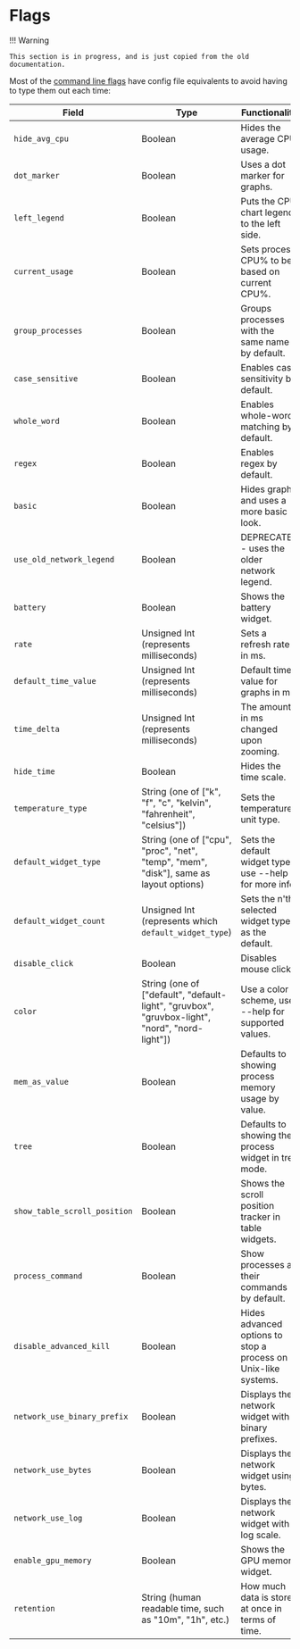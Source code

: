 # Flags

!!! Warning

    This section is in progress, and is just copied from the old documentation.

Most of the [command line flags](../../command-line-flags) have config file equivalents to avoid having to type them out each time:

| Field                        | Type                                                                                           | Functionality                                                  |
| ---------------------------- | ---------------------------------------------------------------------------------------------- | -------------------------------------------------------------- |
| `hide_avg_cpu`               | Boolean                                                                                        | Hides the average CPU usage.                                   |
| `dot_marker`                 | Boolean                                                                                        | Uses a dot marker for graphs.                                  |
| `left_legend`                | Boolean                                                                                        | Puts the CPU chart legend to the left side.                    |
| `current_usage`              | Boolean                                                                                        | Sets process CPU% to be based on current CPU%.                 |
| `group_processes`            | Boolean                                                                                        | Groups processes with the same name by default.                |
| `case_sensitive`             | Boolean                                                                                        | Enables case sensitivity by default.                           |
| `whole_word`                 | Boolean                                                                                        | Enables whole-word matching by default.                        |
| `regex`                      | Boolean                                                                                        | Enables regex by default.                                      |
| `basic`                      | Boolean                                                                                        | Hides graphs and uses a more basic look.                       |
| `use_old_network_legend`     | Boolean                                                                                        | DEPRECATED - uses the older network legend.                    |
| `battery`                    | Boolean                                                                                        | Shows the battery widget.                                      |
| `rate`                       | Unsigned Int (represents milliseconds)                                                         | Sets a refresh rate in ms.                                     |
| `default_time_value`         | Unsigned Int (represents milliseconds)                                                         | Default time value for graphs in ms.                           |
| `time_delta`                 | Unsigned Int (represents milliseconds)                                                         | The amount in ms changed upon zooming.                         |
| `hide_time`                  | Boolean                                                                                        | Hides the time scale.                                          |
| `temperature_type`           | String (one of ["k", "f", "c", "kelvin", "fahrenheit", "celsius"])                             | Sets the temperature unit type.                                |
| `default_widget_type`        | String (one of ["cpu", "proc", "net", "temp", "mem", "disk"], same as layout options)          | Sets the default widget type, use --help for more info.        |
| `default_widget_count`       | Unsigned Int (represents which `default_widget_type`)                                          | Sets the n'th selected widget type as the default.             |
| `disable_click`              | Boolean                                                                                        | Disables mouse clicks.                                         |
| `color`                      | String (one of ["default", "default-light", "gruvbox", "gruvbox-light", "nord", "nord-light"]) | Use a color scheme, use --help for supported values.           |
| `mem_as_value`               | Boolean                                                                                        | Defaults to showing process memory usage by value.             |
| `tree`                       | Boolean                                                                                        | Defaults to showing the process widget in tree mode.           |
| `show_table_scroll_position` | Boolean                                                                                        | Shows the scroll position tracker in table widgets.            |
| `process_command`            | Boolean                                                                                        | Show processes as their commands by default.                   |
| `disable_advanced_kill`      | Boolean                                                                                        | Hides advanced options to stop a process on Unix-like systems. |
| `network_use_binary_prefix`  | Boolean                                                                                        | Displays the network widget with binary prefixes.              |
| `network_use_bytes`          | Boolean                                                                                        | Displays the network widget using bytes.                       |
| `network_use_log`            | Boolean                                                                                        | Displays the network widget with a log scale.                  |
| `enable_gpu_memory`          | Boolean                                                                                        | Shows the GPU memory widget.                                   |
| `retention`                  | String (human readable time, such as "10m", "1h", etc.)                                        | How much data is stored at once in terms of time.              |
